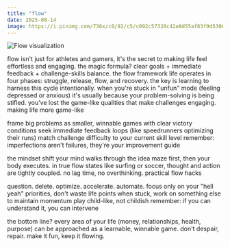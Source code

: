 ```yaml
---
title: "flow"
date: 2025-08-14
image: https://i.pinimg.com/736x/c0/92/c5/c092c57320c42e8d55af83f9d5306314.jpg
---
```


![Flow visualization](https://i.pinimg.com/736x/c0/92/c5/c092c57320c42e8d55af83f9d5306314.jpg)

flow isn't just for athletes and gamers, it's the secret to making life feel effortless and engaging. the magic formula? clear goals + immediate feedback + challenge-skills balance.
the flow framework
life operates in four phases: struggle, release, flow, and recovery. the key is learning to harness this cycle intentionally. when you're stuck in "unfun" mode (feeling depressed or anxious) it's usually because your problem-solving is being stifled. you've lost the game-like qualities that make challenges engaging.
making life more game-like

frame big problems as smaller, winnable games with clear victory conditions
seek immediate feedback loops (like speedrunners optimizing their runs)
match challenge difficulty to your current skill level
remember: imperfections aren't failures, they're your improvement guide

the mindset shift
your mind walks through the idea maze first, then your body executes. in true flow states like surfing or soccer, thought and action are tightly coupled. no lag time, no overthinking.
practical flow hacks

question. delete. optimize. accelerate. automate.
focus only on your "hell yeah" priorities, don't waste life points
when stuck, work on something else to maintain momentum
play child-like, not childish
remember: if you can understand it, you can intervene

the bottom line? every area of your life (money, relationships, health, purpose) can be approached as a learnable, winnable game. don't despair, repair. make it fun, keep it flowing.